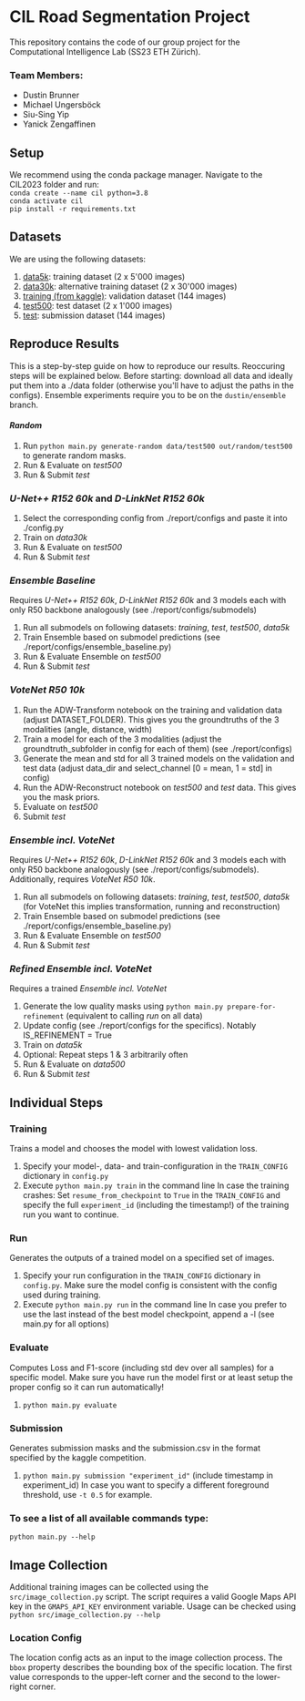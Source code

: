 # CIL Road Segmentation Project
This repository contains the code of our group project for the Computational Intelligence Lab (SS23 ETH Zürich).

### Team Members:
* Dustin Brunner
* Michael Ungersböck
* Siu-Sing Yip
* Yanick Zengaffinen

## Setup
We recommend using the conda package manager. Navigate to the CIL2023 folder and run:\
`conda create --name cil python=3.8`\
`conda activate cil`\
`pip install -r requirements.txt`

## Datasets

We are using the following datasets:
1. [data5k](https://drive.google.com/file/d/1oEQxTkbbR6IGRzjAWxWGvl5ypW5RzuLW/view?usp=drive_link): training dataset (2 x 5'000 images)
2. [data30k](https://drive.google.com/file/d/1oNNIm0GIxr3GM5TkKnDY_OvsWqVW3k9e/view?usp=drive_link): alternative training dataset (2 x 30'000 images)
3. [training (from kaggle)](https://www.kaggle.com/competitions/ethz-cil-road-segmentation-2023/data): validation dataset (144 images)
4. [test500](https://drive.google.com/file/d/1iXyVD5-aFIm66LsndtDpds89LR3qG771/view?usp=drive_link): test dataset (2 x 1'000 images)
5. [test](https://www.kaggle.com/competitions/ethz-cil-road-segmentation-2023/data): submission dataset (144 images)

## Reproduce Results
This is a step-by-step guide on how to reproduce our results. Reoccuring steps will be explained below.
Before starting: download all data and ideally put them into a ./data folder (otherwise you'll have to adjust the paths in the configs).
Ensemble experiments require you to be on the `dustin/ensemble` branch.

#### _Random_
1. Run `python main.py generate-random data/test500 out/random/test500` to generate random masks.
2. Run & Evaluate on _test500_
3. Run & Submit _test_

### _U-Net++ R152 60k_ and _D-LinkNet R152 60k_
1. Select the corresponding config from ./report/configs and paste it into ./config.py
2. Train on _data30k_
3. Run & Evaluate on _test500_
4. Run & Submit _test_

### _Ensemble Baseline_
Requires _U-Net++ R152 60k_, _D-LinkNet R152 60k_ and 3 models each with only R50 backbone analogously (see ./report/configs/submodels)
1. Run all submodels on following datasets: _training_, _test_, _test500_, _data5k_
2. Train Ensemble based on submodel predictions (see ./report/configs/ensemble_baseline.py)
3. Run & Evaluate Ensemble on _test500_
4. Run & Submit _test_

### _VoteNet R50 10k_
1. Run the ADW-Transform notebook on the training and validation data (adjust DATASET_FOLDER). This gives you the groundtruths of the 3 modalities (angle, distance, width)
2. Train a model for each of the 3 modalities (adjust the groundtruth_subfolder in config for each of them) (see ./report/configs)
3. Generate the mean and std for all 3 trained models on the validation and test data (adjust data_dir and select_channel [0 = mean, 1 = std] in config)
4. Run the ADW-Reconstruct notebook on _test500_ and _test_ data. This gives you the mask priors.
5. Evaluate on _test500_
6. Submit _test_

### _Ensemble incl. VoteNet_
Requires _U-Net++ R152 60k_, _D-LinkNet R152 60k_ and 3 models each with only R50 backbone analogously (see ./report/configs/submodels).
Additionally, requires _VoteNet R50 10k_.
1. Run all submodels on following datasets: _training_, _test_, _test500_, _data5k_ (for VoteNet this implies transformation, running and reconstruction)
2. Train Ensemble based on submodel predictions (see ./report/configs/ensemble_baseline.py)
3. Run & Evaluate Ensemble on _test500_
4. Run & Submit _test_

### _Refined Ensemble incl. VoteNet_
Requires a trained _Ensemble incl. VoteNet_
1. Generate the low quality masks using `python main.py prepare-for-refinement` (equivalent to calling _run_ on all data)
2. Update config (see ./report/configs for the specifics). Notably IS_REFINEMENT = True
3. Train on _data5k_
4. Optional: Repeat steps 1 & 3 arbitrarily often
4. Run & Evaluate on _data500_
5. Run & Submit _test_

## Individual Steps
### Training
Trains a model and chooses the model with lowest validation loss.
1. Specify your model-, data- and train-configuration in the `TRAIN_CONFIG` dictionary in `config.py`
2. Execute `python main.py train` in the command line
In case the training crashes: Set `resume_from_checkpoint` to `True` in the `TRAIN_CONFIG` and specify the full `experiment_id` (including the timestamp!) of the training run you want to continue.

### Run
Generates the outputs of a trained model on a specified set of images.
1. Specify your run configuration in the `TRAIN_CONFIG` dictionary in `config.py`. Make sure the model config is consistent with the config used during training.
2. Execute `python main.py run` in the command line
In case you prefer to use the last instead of the best model checkpoint, append a -l (see main.py for all options)

### Evaluate
Computes Loss and F1-score (including std dev over all samples) for a specific model. Make sure you have run the model first or at least setup the proper config so it can run automatically!
1. `python main.py evaluate` 

### Submission
Generates submission masks and the submission.csv in the format specified by the kaggle competition.
1. `python main.py submission "experiment_id"` (include timestamp in experiment_id)
In case you want to specify a different foreground threshold, use `-t 0.5` for example.

### To see a list of all available commands type:
`python main.py --help`

## Image Collection
Additional training images can be collected using the `src/image_collection.py` script.
The script requires a valid Google Maps API key in the `GMAPS_API_KEY` environment variable.
Usage can be checked using `python src/image_collection.py --help`

### Location Config
The location config acts as an input to the image collection process.
The `bbox` property describes the bounding box of the specific location.
The first value corresponds to the upper-left corner and the second to the lower-right corner. 
